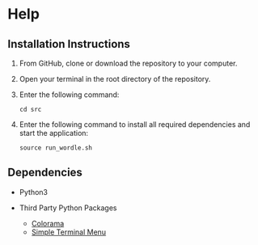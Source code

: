 # Help

## Installation Instructions

1. From GitHub, clone or download the repository to your computer.
2. Open your terminal in the root directory of the repository.
3. Enter the following command:

    `cd src`

4. Enter the following command to install all required dependencies and start the application:

    `source run_wordle.sh`


## Dependencies

+ Python3
+ Third Party Python Packages
  
  + [Colorama](https://pypi.org/project/colorama/)
  + [Simple Terminal Menu](https://pypi.org/project/simple-term-menu/)
